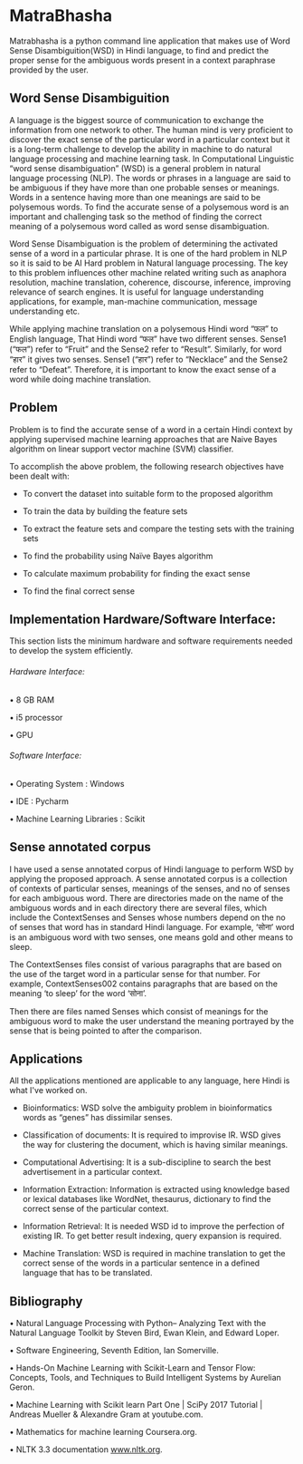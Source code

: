 # MatraBhasha

Matrabhasha is a python command line application that makes use of Word Sense Disambiguition(WSD) in Hindi language, to find and predict the proper sense for the ambiguous words present in a context paraphrase provided by the user.

## Word Sense Disambiguition

A language is the biggest source of communication to exchange the
information from one network to other. The human mind is very proficient to discover
the exact sense of the particular word in a particular context but it is a long-term
challenge to develop the ability in machine to do natural language processing and
machine learning task.
In Computational Linguistic “word sense disambiguation” (WSD) is a general
problem in natural language processing (NLP). The words or phrases in a language are
said to be ambiguous if they have more than one probable senses or meanings. Words
in a sentence having more than one meanings are said to be polysemous words. To
find the accurate sense of a polysemous word is an important and challenging task so
the method of finding the correct meaning of a polysemous word called as word sense
disambiguation.

Word Sense Disambiguation is the problem of determining the activated sense
of a word in a particular phrase. It is one of the hard problem in NLP so it is said to be
AI Hard problem in Natural language processing. The key to this problem influences
other machine related writing such as anaphora resolution, machine translation,
coherence, discourse, inference, improving relevance of search engines. It is useful for
language understanding applications, for example, man-machine communication,
message understanding etc.

While applying machine translation on a polysemous Hindi word “फल” to
English language, That Hindi word “फल” have two different senses. Sense1 (“फल”)
refer to “Fruit” and the Sense2 refer to “Result”. Similarly, for word “हार” it gives
two senses. Sense1 (“हार”) refer to “Necklace” and the Sense2 refer to “Defeat”.
Therefore, it is important to know the exact sense of a word while doing machine
translation.

## Problem

Problem is to find the accurate sense of a word in a certain Hindi context by
applying supervised machine learning approaches that are Naive Bayes algorithm on
linear support vector machine (SVM) classifier.

To accomplish the above problem, the following research objectives have been dealt
with:

  - To convert the dataset into suitable form to the proposed algorithm
  
  - To train the data by building the feature sets
  
  - To extract the feature sets and compare the testing sets with the training sets
  
  - To find the probability using Naïve Bayes algorithm
  
  - To calculate maximum probability for finding the exact sense
  
  - To find the final correct sense

## Implementation Hardware/Software Interface:

This section lists the minimum hardware and software requirements needed to develop the system efficiently.
    
###### Hardware Interface:

•	8 GB RAM

•	i5 processor

•	GPU
  
###### Software Interface:

•	Operating System		          : Windows

•	IDE				                  : Pycharm

•	Machine Learning Libraries    : Scikit


## Sense annotated corpus

I have used a sense annotated corpus of Hindi language to perform WSD by applying the proposed approach. A sense annotated corpus is a collection of contexts of particular senses, meanings of the senses, and no of senses for each ambiguous word. There are directories made on the name of the ambiguous words and in each directory there are several files, which include the ContextSenses and Senses whose numbers depend on the no of senses that word has in standard Hindi language. For example, ‘सोना’ word is an ambiguous word with two senses, one means gold and other means to sleep.
                                 
The ContextSenses files consist of various paragraphs that are based on the use of the target word in a particular sense for that number. For example, ContextSenses002 contains paragraphs that are based on the meaning ‘to sleep’ for the word ‘सोना’.
 
Then there are files named Senses which consist of meanings for the ambiguous word to make the user understand the meaning portrayed by the sense that is being pointed to after the comparison.

## Applications

All the applications mentioned are applicable to any language, here Hindi is what I've worked on.

 - Bioinformatics: WSD solve the ambiguity problem in bioinformatics words as “genes” has dissimilar senses.
 
 - Classification of documents: It is required to improvise IR. WSD gives the way for clustering the document, which is having similar meanings.
 
 - Computational Advertising: It is a sub-discipline to search the best advertisement in a particular context.
 
 - Information Extraction: Information is extracted using knowledge based or lexical databases like WordNet, thesaurus, dictionary to find the correct sense of the particular context.
 
 - Information Retrieval: It is needed WSD id to improve the perfection of existing IR. To get better result indexing, query expansion is required.
 
 - Machine Translation: WSD is required in machine translation to get the correct sense of the words in a particular sentence in a defined language that has to be translated.

## Bibliography

•	Natural Language Processing with Python– Analyzing Text with the Natural Language Toolkit by Steven Bird, Ewan Klein, and Edward Loper.

•	Software Engineering, Seventh Edition, Ian Somerville.

•	Hands-On Machine Learning with Scikit-Learn and Tensor Flow: Concepts, Tools, and Techniques to Build Intelligent Systems by Aurelian Geron.

•	Machine Learning with Scikit learn Part One | SciPy 2017 Tutorial | Andreas Mueller & Alexandre Gram at youtube.com.

•	Mathematics for machine learning Coursera.org.

•	NLTK 3.3 documentation www.nltk.org.
         
			

